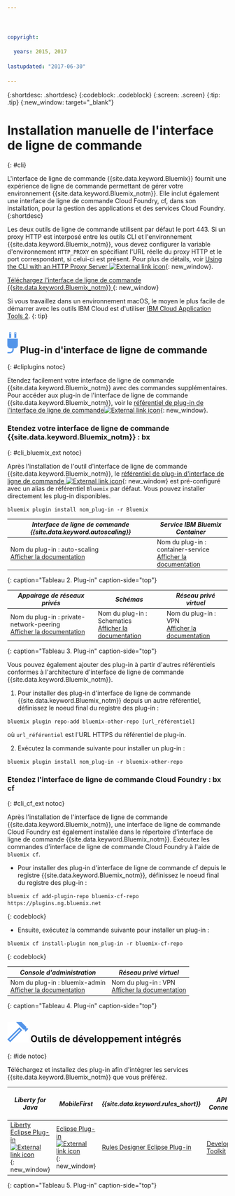 ```yaml
---



copyright:

  years: 2015, 2017

lastupdated: "2017-06-30"

---
```


{:shortdesc: .shortdesc}
{:codeblock: .codeblock}
{:screen: .screen}
{:tip: .tip}
{:new_window: target="_blank"}

# Installation manuelle de l'interface de ligne de commande
{: #cli}

L'interface de ligne de commande {{site.data.keyword.Bluemix}} fournit une expérience de ligne de commande permettant de gérer votre environnement {{site.data.keyword.Bluemix_notm}}. Elle inclut également une interface de ligne de commande Cloud Foundry, cf, dans son installation, pour la gestion des applications et des services Cloud Foundry.
{:shortdesc}

Les deux outils de ligne de commande utilisent par défaut le port 443. Si un proxy HTTP est interposé entre les outils CLI et l'environnement {{site.data.keyword.Bluemix_notm}}, vous devez configurer la variable d'environnement `HTTP_PROXY` en spécifiant l'URL réelle du proxy HTTP et le port correspondant, si celui-ci est présent. Pour plus de détails, voir [Using the CLI with an HTTP Proxy Server ![External link icon](../icons/launch-glyph.svg)](http://docs.cloudfoundry.org/cf-cli/http-proxy.html){: new_window}.

[Téléchargez l'interface de ligne de commande {{site.data.keyword.Bluemix_notm}} ](/docs/cli/reference/bluemix_cli/all_versions.html){: new_window} 

Si vous travaillez dans un environnement macOS, le moyen le plus facile de démarrer avec les outils IBM Cloud est d'utiliser [IBM Cloud Application Tools 2](/docs/cli/icat.html).
{: tip}

## ![](./images/CLI_Plugin.svg) Plug-in d'interface de ligne de commande
{: #cliplugins notoc}

Etendez facilement votre interface de ligne de commande {{site.data.keyword.Bluemix_notm}} avec des commandes supplémentaires. Pour accéder aux plug-in de l'interface de ligne de commande {{site.data.keyword.Bluemix_notm}}, voir le [référentiel de plug-in de l'interface de ligne de commande![External link icon](../icons/launch-glyph.svg)](https://plugins.ng.bluemix.net/){: new_window}.

### Etendez votre interface de ligne de commande {{site.data.keyword.Bluemix_notm}} : bx
{: #cli_bluemix_ext notoc}


Après l'installation de l'outil d'interface de ligne de commande {{site.data.keyword.Bluemix_notm}}, le [référentiel de plug-in d'interface de ligne de commande ![External link icon](../icons/launch-glyph.svg)](https://plugins.ng.bluemix.net/){: new_window} est pré-configuré avec un alias de référentiel `Bluemix` par défaut. Vous pouvez installer directement les plug-in disponibles.

```
bluemix plugin install nom_plug-in -r Bluemix
```

| *Interface de ligne de commande {{site.data.keyword.autoscaling}}* |  *Service IBM Bluemix Container*  |
|-----|-----|
| Nom du plug-in : auto-scaling <br> [Afficher la documentation](/docs/cli/plugins/auto-scaling/index.html) |  Nom du plug-in : container-service  <br> [Afficher la documentation](/docs/containers/cs_cli_devtools.html) |
{: caption="Tableau 2. Plug-in" caption-side="top"}

|  *Appairage de réseaux privés* | *Schémas* | *Réseau privé virtuel*  |
|-----|-----|-----|
| Nom du plug-in : private-network-peering  <br> [Afficher la documentation](/docs/cli/plugins/pnp/index.html) | Nom du plug-in : Schematics  <br> [Afficher la documentation](/docs/services/schematics/schematics_reference.html) | Nom du plug-in : VPN  <br> [Afficher la documentation](/docs/cli/plugins/bx_vpn/index.html) |
{: caption="Tableau 3. Plug-in" caption-side="top"}

Vous pouvez également ajouter des plug-in à partir d'autres référentiels conformes à l'architecture d'interface de ligne de commande {{site.data.keyword.Bluemix_notm}}.
1. Pour installer des plug-in d'interface de ligne de commande {{site.data.keyword.Bluemix_notm}} depuis un autre référentiel, définissez le noeud
final du registre des plug-in :
```
bluemix plugin repo-add bluemix-other-repo [url_référentiel]
```
où `url_référentiel` est l'URL HTTPS du référentiel de plug-in.

2. Exécutez la commande suivante pour installer un plug-in :
```
bluemix plugin install nom_plug-in -r bluemix-other-repo
```

### Etendez l'interface de ligne de commande Cloud Foundry : bx cf
{: #cli_cf_ext notoc}

Après l'installation de l'interface de ligne de commande {{site.data.keyword.Bluemix_notm}}, une interface de ligne de commande Cloud Foundry est également installée dans le répertoire d'interface de ligne de commande {{site.data.keyword.Bluemix_notm}}. Exécutez les commandes d'interface de ligne de commande Cloud Foundry à l'aide de `bluemix cf`.

* Pour installer des plug-in d'interface de ligne de commande cf depuis le registre {{site.data.keyword.Bluemix_notm}}, définissez le noeud
final du registre des
plug-in :

```
bluemix cf add-plugin-repo bluemix-cf-repo https://plugins.ng.bluemix.net
```
{: codeblock}

* Ensuite, exécutez la commande suivante pour installer un plug-in :

```
bluemix cf install-plugin nom_plug-in -r bluemix-cf-repo
```
{: codeblock}

| *Console d'administration* | *Réseau privé virtuel* |
|-----------------|-----------------|
|  Nom du plug-in : bluemix-admin <br> [Afficher la documentation](/docs/cli/plugins/bluemix_admin/index.html) | Nom du plug-in : VPN <br> [Afficher la documentation](/docs/cli/plugins/vpn/index.html) |
{: caption="Tableau 4. Plug-in" caption-side="top"}


## ![](./images/Integrated_Dev_Tools.svg) Outils de développement intégrés
{: #ide notoc}

Téléchargez et installez des plug-in afin d'intégrer les services {{site.data.keyword.Bluemix_notm}} que
vous préférez.

| *Liberty for Java* | *MobileFirst* | *{{site.data.keyword.rules_short}}* | *API Connect* | *Eclipse Tools for Bluemix* |
|----------|----------|----------|----------|----------|
| [Liberty Eclipse Plug-in ![External link icon](../icons/launch-glyph.svg)](https://developer.ibm.com/wasdev/downloads/liberty-profile-using-eclipse/){: new_window} | [Eclipse Plug-in ![External link icon](../icons/launch-glyph.svg)](https://marketplace.eclipse.org/content/ibm-mobilefirst-platform-studio){: new_window} | [Rules Designer Eclipse Plug-in](../services/rules/index.html#rulov002) | [Developer Toolkit](/docs/services/apiconnect/apic_003.html#apic_001 ) | [Plug-in Bluemix Eclipse](/docs/manageapps/eclipsetools/eclipsetools.html) |
{: caption="Tableau 5. Plug-in" caption-side="top"}
